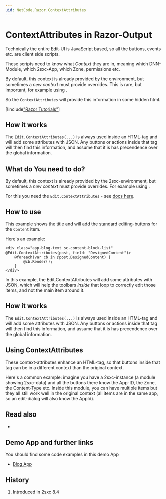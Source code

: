 ```yaml
---
uid: NetCode.Razor.ContextAttributes
---
```


# ContextAttributes in Razor-Output

Technically the entire Edit-UI is JavaScript based, so all the buttons, events etc. are client side scripts.

These scripts need to know what _Context_ they are in, meaning which DNN-Module, which 2sxc-App, which Zone, permissions etc. 

By default, this context is already provided by the environment, but sometimes a _new context_ must provide overrides. This is rare, but important, for example using [](xref:Basics.Cms.InnerContent.Index). 

So the `ContextAttributes` will provide this information in some hidden html.

[!include["Razor Tutorials"](~/shared/tutorials/razor.md)]


## How it works

The `Edit.ContextAttributes(...)` is always used inside an HTML-tag and will add some attributes with JSON. Any buttons or actions inside that tag will then find this information, and assume that it is has precendence over the global information.

## What do You need to do?

By default, this context is already provided by the 2sxc-environment, but sometimes a _new context_ must provide overrides. For example using [](xref:Basics.Cms.InnerContent.Index). 

For this you need the `Edit.ContextAttributes` - see [docs here](xref:ToSic.Sxc.Web.IInPageEditingSystem.ContextAttributes*).


## How to use

This example shows the title and will add the standard editing-buttons for the `Content` item.

Here's an [](xref:Basics.Cms.InnerContent.Index) example:

```razor
<div class="app-blog-text sc-content-block-list" @Edit.ContextAttributes(post, field: "DesignedContent")>
    @foreach(var cb in @post.DesignedContent) {
        @cb.Render();
    }
</div>
```

In this example, the Edit.ContextAttributes will add some attributes with JSON, which will help the toolbars _inside_ that loop to correctly edit those items, and not the main item around it.

## How it works
The `Edit.ContextAttributes(...)` is always used inside an HTML-tag and will add some attributes with JSON. Any buttons or actions inside that tag will then find this information, and assume that it is has precendence over the global information.


## Using ContextAttributes
These context-attributes enhance an HTML-tag, so that buttons inside that tag can be in a different context than the original context. 

Here's a common example: imagine you have a 2sxc-instance (a module showing 2sxc-data) and all the buttons there know the App-ID, the Zone, the Content-Type etc. Inside this module, you can have multiple items but they all still work well in the original context (all items are in the same app, so an edit-dialog will also know the AppId). 

## Read also

* [](xref:Basics.Cms.InnerContent.Index)

## Demo App and further links

You should find some code examples in this demo App
* [Blog App](xref:App.Blog)


## History

1. Introduced in 2sxc 8.4

